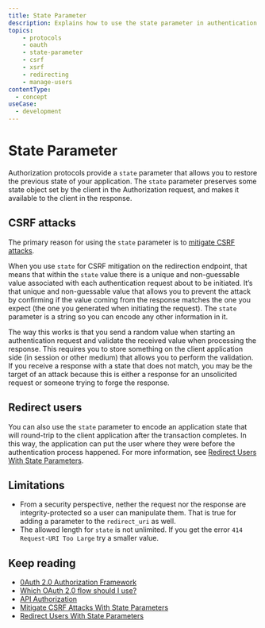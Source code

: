 ```yaml
---
title: State Parameter
description: Explains how to use the state parameter in authentication requests to help prevent CSRF attacks and restore state
topics:
    - protocols
    - oauth
    - state-parameter
    - csrf
    - xsrf
    - redirecting
    - manage-users
contentType:
  - concept
useCase:
  - development
---
```


# State Parameter

Authorization protocols provide a `state` parameter that allows you to restore the previous state of your application. The `state` parameter preserves some state object set by the client in the Authorization request, and makes it available to the client in the response.  

## CSRF attacks

The primary reason for using the `state` parameter is to [mitigate CSRF attacks](/protocols/oauth2/mitigate-csrf-attacks). 

When you use `state` for CSRF mitigation on the redirection endpoint, that means that within the `state` value there is a unique and non-guessable value associated with each authentication request about to be initiated. It’s that unique and non-guessable value that allows you to prevent the attack by confirming if the value coming from the response matches the one you expect (the one you generated when initiating the request). The `state` parameter is a string so you can encode any other information in it. 

The way this works is that you send a random value when starting an authentication request and validate the received value when processing the response. This requires you to store something on the client application side (in session or other medium) that allows you to perform the validation. If you receive a response with a state that does not match, you may be the target of an attack because this is either a response for an unsolicited request or someone trying to forge the response.

## Redirect users

You can also use the `state` parameter to encode an application state that will round-trip to the client application after the transaction completes. In this way, the application can put the user where they were before the authentication process happened. For more information, see [Redirect Users With State Parameters](/protocols/oauth2/redirect-users). 

## Limitations

* From a security perspective, nether the request nor the response are integrity-protected so a user can manipulate them. That is true for adding a parameter to the `redirect_uri` as well.
* The allowed length for `state` is not unlimited. If you get the error `414 Request-URI Too Large` try a smaller value.

## Keep reading

* [0Auth 2.0 Authorization Framework](/protocols/oauth2)
* [Which OAuth 2.0 flow should I use?](/api-auth/which-oauth-flow-to-use)
* [API Authorization](/api-auth)
* [Mitigate CSRF Attacks With State Parameters](/protocols/oauth2/mitigate-csrf-attacks)
* [Redirect Users With State Parameters](/protocols/oauth2/redirect-users)
